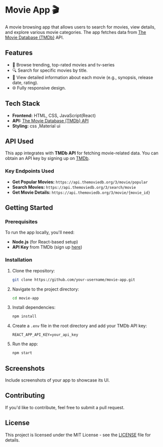 # Movie App 🎬

A movie browsing app that allows users to search for movies, view details, and explore various movie categories. The app fetches data from [The Movie Database (TMDb)](https://www.themoviedb.org/) API.

## Features

- 🎥 Browse trending, top-rated movies and tv-series
- 🔍 Search for specific movies by title.
- 📜 View detailed information about each movie (e.g., synopsis, release date, rating).
- 🌐 Fully responsive design.

## Tech Stack

- **Frontend:** HTML, CSS, JavaScript(React)
- **API:** [The Movie Database (TMDb) API](https://www.themoviedb.org/documentation/api)
- **Styling:** css ,Material ui

## API Used

This app integrates with **TMDb API** for fetching movie-related data. You can obtain an API key by signing up on [TMDb](https://www.themoviedb.org/documentation/api).

### Key Endpoints Used

- **Get Popular Movies:** `https://api.themoviedb.org/3/movie/popular`
- **Search Movies:** `https://api.themoviedb.org/3/search/movie`
- **Get Movie Details:** `https://api.themoviedb.org/3/movie/{movie_id}`

## Getting Started

### Prerequisites

To run the app locally, you'll need:

- **Node.js** (for React-based setup)
- **API Key** from TMDb (sign up [here](https://www.themoviedb.org/))

### Installation

1. Clone the repository:
    ```bash
    git clone https://github.com/your-username/movie-app.git
    ```

2. Navigate to the project directory:
    ```bash
    cd movie-app
    ```

3. Install dependencies:
    ```bash
    npm install
    ```

4. Create a `.env` file in the root directory and add your TMDb API key:
    ```
    REACT_APP_API_KEY=your_api_key
    ```

5. Run the app:
    ```bash
    npm start
    ```


## Screenshots

Include screenshots of your app to showcase its UI.

## Contributing

If you'd like to contribute, feel free to submit a pull request.

## License

This project is licensed under the MIT License - see the [LICENSE](LICENSE) file for details.

